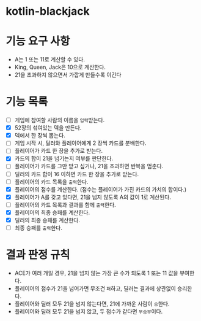 # kotlin-blackjack

# 기능 요구 사항
- A는 1 또는 11로 계산할 수 있다.
- King, Queen, Jack은 10으로 계산한다.
- 21을 초과하지 않으면서 가깝게 만들수록 이긴다

# 기능 목록
- [ ] 게임에 참여할 사람의 이름을 `입력`받는다.
- [x] 52장의 섞여있는 덱을 만든다.
- [x] 덱에서 한 장씩 뽑는다.
- [ ] 게임 시작 시, 딜러와 플레이어에게 2 장씩 카드를 분배한다.
- [ ] 플레이어가 카드 한 장을 추가로 받는다.
- [x] 카드의 합이 21을 넘기는지 여부를 판단한다.
- [ ] 플레이어가 카드를 그만 받고 싶거나, 21을 초과하면 반복을 멈춘다.
- [ ] 딜러의 카드 합이 16 이하면 카드 한 장을 추가로 받는다.
- [ ] 플레이어의 카드 목록을 `출력`한다.
- [x] 플레이어의 점수를 계산한다. (점수는 플레이어가 가진 카드의 가치의 합이다.)
- [x] 플레이어가 A를 갖고 있다면, 21을 넘지 않도록 A의 값이 1로 계산된다.
- [ ] 플레이어의 카드 목록과 결과를 함께 `출력`한다.
- [x] 플레이어의 최종 승패를 계산한다.
- [x] 딜러의 최종 승패를 계산한다.
- [ ] 최종 승패를 `출력`한다.

# 결과 판정 규칙
- ACE가 여러 개일 경우, 21을 넘지 않는 가장 큰 수가 되도록 1 또는 11 값을 부여한다.
- 플레이어의 점수가 21을 넘어가면 무조건 `패`하고, 
  딜러는 결과에 상관없이 승리한다.
- 플레이어와 딜러 모두 21을 넘지 않는다면, 21에 가까운 사람이 `승`한다.
- 플레이어와 딜러 모두 21을 넘지 않고, 두 점수가 같다면 `무승부`이다.
